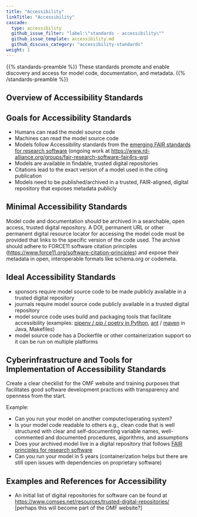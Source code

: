 ```yaml
---
title: "Accessibility"
linkTitle: "Accessibility"
cascade:
  type: accessibility
  github_issue_filter: "label:\"standards - accessibility\""
  github_issue_template: accessibility.md
  github_discuss_category: "accessibility-standards"
weight: 1
---
```


{{% standards-preamble %}}
These standards promote and enable discovery and access for model code, documentation, and metadata.
{{% /standards-preamble %}}

## Overview of Accessibility Standards

## Goals for Accessibility Standards

-	Humans can read the model source code
-	Machines can read the model source code
-	Models follow Accessibility standards from the [emerging FAIR standards for research software](https://fair-software.eu/) (ongoing work at https://www.rd-alliance.org/groups/fair-research-software-fair4rs-wg)
-	Models are available in findable, trusted digital repositories
-	Citations lead to the exact version of a model used in the citing publication
-	Models need to be published/archived in a trusted, FAIR-aligned, digital repository that exposes metadata publicly

## Minimal Accessibility Standards

Model code and documentation should be archived in a searchable, open access, trusted digital repository. A DOI, permanent URL or other permanent digital resource locator for accessing the model code must be provided that links to the specific version of the code used. The archive should adhere to FORCE11 software citation principles (https://www.force11.org/software-citation-principles) and expose their metadata in open, interoperable formats like schema.org or codemeta.

## Ideal Accessibility Standards

-	sponsors require model source code to be made publicly available in a trusted digital repository
-	journals require model source code publicly available in a trusted digital repository
-	model source code uses build and packaging tools that facilitate accessibility (examples: [pipenv / pip / poetry in Python](https://packaging.python.org/guides/tool-recommendations/), [ant](https://ant.apache.org) / [maven](https://maven.apache.org) in Java, Makefiles)
-	model source code has a Dockerfile or other containerization support so it can be run on multiple platforms
	
## Cyberinfrastructure and Tools for Implementation of Accessibility Standards

Create a clear checklist for the OMF website and training purposes that facilitates good software development practices with transparency and openness from the start.

Example:

-	Can you run your model on another computer/operating system?
-	Is your model code readable to others e.g., clean code that is well structured with clear and self-documenting variable names, well-commented and documented procedures, algorithms, and assumptions
-	Does your archived model live in a digital repository that follows [FAIR principles for research software](https://fair-software.eu/) 
-	Can you run your model in 5 years (containerization helps but there are still open issues with dependencies on proprietary software)

## Examples and References for Accessibility

- An initial list of digital repositories for software can be found at https://www.comses.net/resources/trusted-digital-repositories/ [perhaps this will become part of the OMF website?]

